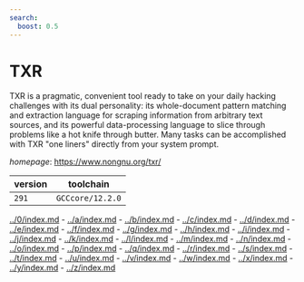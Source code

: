 ```yaml
---
search:
  boost: 0.5
---
```

# TXR

TXR is a pragmatic, convenient tool ready to take on your daily hacking challenges with its dual  personality: its whole-document pattern matching and extraction language for scraping information from arbitrary text  sources, and its powerful data-processing language to slice through problems like a hot knife through butter. Many  tasks can be accomplished with TXR "one liners" directly from your system prompt.

*homepage*: <https://www.nongnu.org/txr/>

version | toolchain
--------|----------
``291`` | ``GCCcore/12.2.0``

[../0/index.md](0) - [../a/index.md](a) - [../b/index.md](b) - [../c/index.md](c) - [../d/index.md](d) - [../e/index.md](e) - [../f/index.md](f) - [../g/index.md](g) - [../h/index.md](h) - [../i/index.md](i) - [../j/index.md](j) - [../k/index.md](k) - [../l/index.md](l) - [../m/index.md](m) - [../n/index.md](n) - [../o/index.md](o) - [../p/index.md](p) - [../q/index.md](q) - [../r/index.md](r) - [../s/index.md](s) - [../t/index.md](t) - [../u/index.md](u) - [../v/index.md](v) - [../w/index.md](w) - [../x/index.md](x) - [../y/index.md](y) - [../z/index.md](z)

